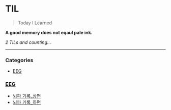 # TIL
> Today I Learned

**A good memory does not eqaul pale ink.**


_2 TILs and counting..._

---

### Categories

- [EEG](#EEG)

### [EEG](#EEG)
- [뇌파 기록_상편](EEG/뇌파_기록_상편.md)
- [뇌파 기록_하편](EEG/뇌파_기록_하편.md)


